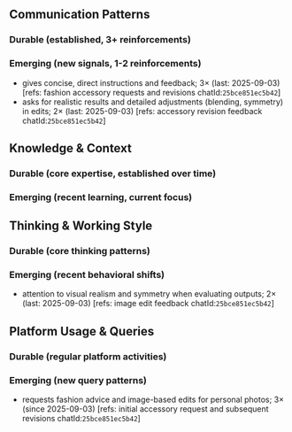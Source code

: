 ## Communication Patterns
### Durable (established, 3+ reinforcements)

### Emerging (new signals, 1-2 reinforcements)
- gives concise, direct instructions and feedback; 3× (last: 2025-09-03) [refs: fashion accessory requests and revisions chatId:`25bce851ec5b42`]
- asks for realistic results and detailed adjustments (blending, symmetry) in edits; 2× (last: 2025-09-03) [refs: accessory revision feedback chatId:`25bce851ec5b42`]

## Knowledge & Context
### Durable (core expertise, established over time)

### Emerging (recent learning, current focus)

## Thinking & Working Style
### Durable (core thinking patterns)

### Emerging (recent behavioral shifts)
- attention to visual realism and symmetry when evaluating outputs; 2× (last: 2025-09-03) [refs: image edit feedback chatId:`25bce851ec5b42`]

## Platform Usage & Queries
### Durable (regular platform activities)

### Emerging (new query patterns)
- requests fashion advice and image-based edits for personal photos; 3× (since 2025-09-03) [refs: initial accessory request and subsequent revisions chatId:`25bce851ec5b42`]